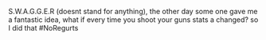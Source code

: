 S.W.A.G.G.E.R (doesnt stand for anything), the other day some one gave me a fantastic idea, what if every time you shoot your guns stats a changed? so I did that #NoRegurts